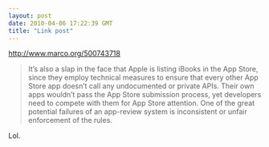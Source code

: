 ```yaml
---
layout: post
date: 2010-04-06 17:22:39 GMT
title: "Link post"
---
```

<http://www.marco.org/500743718>

> It’s also a slap in the face that Apple is listing iBooks in the App Store, since they employ technical measures to ensure that every other App Store app doesn’t call any undocumented or private APIs. Their own apps wouldn’t pass the App Store submission process, yet developers need to compete with them for App Store attention. One of the great potential failures of an app-review system is inconsistent or unfair enforcement of the rules.

Lol.